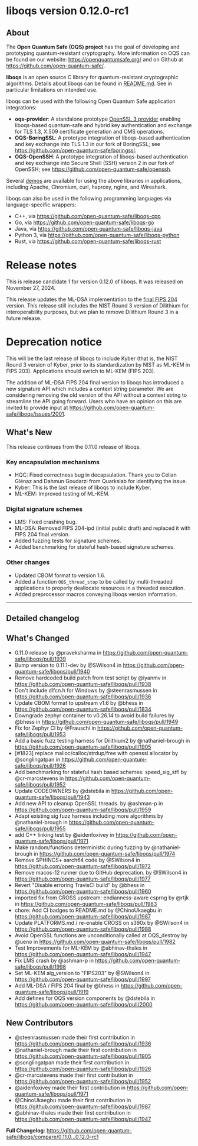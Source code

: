 liboqs version 0.12.0-rc1
=========================

About
-----

The **Open Quantum Safe (OQS) project** has the goal of developing and prototyping quantum-resistant cryptography.  More information on OQS can be found on our website: https://openquantumsafe.org/ and on Github at https://github.com/open-quantum-safe/.  

**liboqs** is an open source C library for quantum-resistant cryptographic algorithms.  Details about liboqs can be found in [README.md](https://github.com/open-quantum-safe/liboqs/blob/main/README.md).  See in particular limitations on intended use.

liboqs can be used with the following Open Quantum Safe application integrations:

- **oqs-provider**: A standalone prototype [OpenSSL 3 provider](https://www.openssl.org/docs/manmaster/man7/provider.html) enabling liboqs-based quantum-safe and hybrid key authentication and exchange for TLS 1.3, X.509 certificate generation and CMS operations.
- **OQS-BoringSSL**: A prototype integration of liboqs-based authentication and key exchange into TLS 1.3 in our fork of BoringSSL; see https://github.com/open-quantum-safe/boringssl.
- **OQS-OpenSSH**: A prototype integration of liboqs-based authentication and key exchange into Secure Shell (SSH) version 2 in our fork of OpenSSH; see https://github.com/open-quantum-safe/openssh.

Several [demos](https://github.com/open-quantum-safe/oqs-demos) are available for using the above libraries in applications, including Apache, Chromium, curl, haproxy, nginx, and Wireshark.

liboqs can also be used in the following programming languages via language-specific wrappers:

- C++, via https://github.com/open-quantum-safe/liboqs-cpp
- Go, via https://github.com/open-quantum-safe/liboqs-go
- Java, via https://github.com/open-quantum-safe/liboqs-java
- Python 3, via https://github.com/open-quantum-safe/liboqs-python
- Rust, via https://github.com/open-quantum-safe/liboqs-rust

Release notes
=============

This is release candidate 1 for version 0.12.0 of liboqs. It was released on November 27, 2024.

This release updates the ML-DSA implementation to the [final FIPS 204](https://csrc.nist.gov/pubs/fips/204/final) version. This release still includes the NIST Round 3 version of Dilithium for interoperability purposes, but we plan to remove Dilithium Round 3 in a future release.

Deprecation notice
==================

This will be the last release of liboqs to include Kyber (that is, the NIST Round 3 version of Kyber, prior to its standardization by NIST as ML-KEM in FIPS 203). Applications should switch to ML-KEM (FIPS 203).

The addition of ML-DSA FIPS 204 final version to liboqs has introduced a new signature API which includes a context string parameter. We are considering removing the old version of the API without a context string to streamline the API going forward. Users who have an opinion on this are invited to provide input at https://github.com/open-quantum-safe/liboqs/issues/2001.

What's New
----------

This release continues from the 0.11.0 release of liboqs.

### Key encapsulation mechanisms

- HQC: Fixed correctness bug in decapsulation. Thank you to Célian Glénaz and Dahmun Goudarzi from Quarkslab for identifying the issue.
- Kyber: This is the last release of liboqs to include Kyber.
- ML-KEM: Improved testing of ML-KEM.

### Digital signature schemes

- LMS: Fixed crashing bug.
- ML-DSA: Removed FIPS 204-ipd (initial public draft) and replaced it with FIPS 204 final version.
- Added fuzzing tests for signature schemes.
- Added benchmarking for stateful hash-based signature schemes.

### Other changes

- Updated CBOM format to version 1.6.
- Added a function `OQS_thread_stop` to be called by multi-threaded applications to properly deallocate resources in a threaded execution.
- Added preprocessor macros conveying liboqs version information.

---

Detailed changelog
------------------

## What's Changed

* 0.11.0 release by @praveksharma in https://github.com/open-quantum-safe/liboqs/pull/1939
* Bump version to 0.11.1-dev by @SWilson4 in https://github.com/open-quantum-safe/liboqs/pull/1940
* Remove hardcoded build patch from test script by @iyanmv in https://github.com/open-quantum-safe/liboqs/pull/1938
* Don't include dlfcn.h for Windows by @steenrasmussen in https://github.com/open-quantum-safe/liboqs/pull/1936
* Update CBOM format to upstream v1.6 by @bhess in https://github.com/open-quantum-safe/liboqs/pull/1834
* Downgrade zephyr container to v0.26.14 to avoid build failures by @bhess in https://github.com/open-quantum-safe/liboqs/pull/1949
* Fix for Zephyr CI by @Frauschi in https://github.com/open-quantum-safe/liboqs/pull/1953
* Add a basic fuzz testing harness for Dilithium2 by @nathaniel-brough in https://github.com/open-quantum-safe/liboqs/pull/1905
* [#1823] replace malloc/calloc/strdup/free with openssl allocator by @songlingatpan in https://github.com/open-quantum-safe/liboqs/pull/1926
* Add benchmarking for stateful hash based schemes: speed_sig_stfl by @cr-marcstevens in https://github.com/open-quantum-safe/liboqs/pull/1952
* Update CODEOWNERS by @dstebila in https://github.com/open-quantum-safe/liboqs/pull/1943
* Add new API to cleanup OpenSSL threads. by @ashman-p in https://github.com/open-quantum-safe/liboqs/pull/1959
* Adapt existing sig fuzz harness including more algorithms by @nathaniel-brough in https://github.com/open-quantum-safe/liboqs/pull/1955
* add C++ linking test by @aidenfoxivey in https://github.com/open-quantum-safe/liboqs/pull/1971
* Make random/functions deterministic during fuzzing by @nathaniel-brough in https://github.com/open-quantum-safe/liboqs/pull/1974
* Remove SPHINCS+ aarch64 code by @SWilson4 in https://github.com/open-quantum-safe/liboqs/pull/1972
* Remove macos-12 runner due to GitHub deprecation. by @SWilson4 in https://github.com/open-quantum-safe/liboqs/pull/1977
* Revert "Disable erroring TravisCI build" by @bhess in https://github.com/open-quantum-safe/liboqs/pull/1960
* imported fix from CROSS upstream: endianness-aware csprng by @rtjk in https://github.com/open-quantum-safe/liboqs/pull/1983
* chore: Add CI badges to README.md by @ChinoUkaegbu in https://github.com/open-quantum-safe/liboqs/pull/1987
* Update PLATFORMS.md / re-enable CROSS on s390x by @SWilson4 in https://github.com/open-quantum-safe/liboqs/pull/1988
* Avoid OpenSSL functions are unconditionally called at OQS_destroy by @ueno in https://github.com/open-quantum-safe/liboqs/pull/1982
* Test Improvements for ML-KEM by @abhinav-thales in https://github.com/open-quantum-safe/liboqs/pull/1947
* Fix LMS crash by @ashman-p in https://github.com/open-quantum-safe/liboqs/pull/1998
* Set ML-KEM alg_version to "FIPS203" by @SWilson4 in https://github.com/open-quantum-safe/liboqs/pull/1997
* Add ML-DSA / FIPS 204 final by @bhess in https://github.com/open-quantum-safe/liboqs/pull/1919
* Add defines for OQS version components by @dstebila in https://github.com/open-quantum-safe/liboqs/pull/2000

## New Contributors

* @steenrasmussen made their first contribution in https://github.com/open-quantum-safe/liboqs/pull/1936
* @nathaniel-brough made their first contribution in https://github.com/open-quantum-safe/liboqs/pull/1905
* @songlingatpan made their first contribution in https://github.com/open-quantum-safe/liboqs/pull/1926
* @cr-marcstevens made their first contribution in https://github.com/open-quantum-safe/liboqs/pull/1952
* @aidenfoxivey made their first contribution in https://github.com/open-quantum-safe/liboqs/pull/1971
* @ChinoUkaegbu made their first contribution in https://github.com/open-quantum-safe/liboqs/pull/1987
* @abhinav-thales made their first contribution in https://github.com/open-quantum-safe/liboqs/pull/1947

**Full Changelog**: https://github.com/open-quantum-safe/liboqs/compare/0.11.0...0.12.0-rc1
